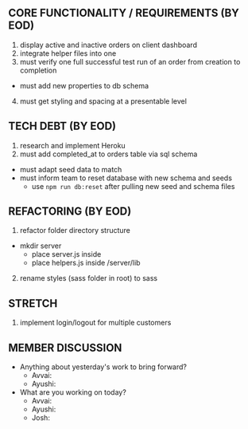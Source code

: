 ## CORE FUNCTIONALITY / REQUIREMENTS (BY EOD)
1. display active and inactive orders on client dashboard
2. integrate helper files into one
3. must verify one full successful test run of an order from creation to completion
  - must add new properties to db schema
4. must get styling and spacing at a presentable level

## TECH DEBT (BY EOD)
1. research and implement Heroku
2. must add completed_at to orders table via sql schema
  - must adapt seed data to match
  - must inform team to reset database with new schema and seeds
    - use `npm run db:reset` after pulling new seed and schema files

## REFACTORING (BY EOD)
1. refactor folder directory structure
  - mkdir server
    - place server.js inside
    - place helpers.js inside /server/lib
2. rename styles (sass folder in root) to sass

## STRETCH
1. implement login/logout for multiple customers

## MEMBER DISCUSSION
- Anything about yesterday's work to bring forward?
  - Avvai:
  - Ayushi: 
- What are you working on today?
  - Avvai: 
  - Ayushi: 
  - Josh:
